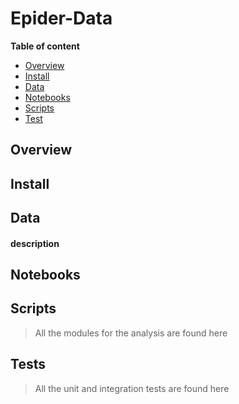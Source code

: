 # Epider-Data
**Table of content**

- [Overview](#overview)
- [Install](#install)
- [Data](#data)
- [Notebooks](#notebooks)
- [Scripts](#scripts)
- [Test](#tests)

## Overview
 
## Install

## Data

#### description


## Notebooks


## Scripts

> All the modules for the analysis are found here

## Tests

> All the unit and integration tests are found here
